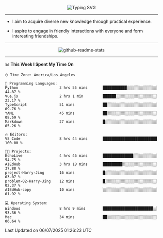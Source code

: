 <p align="center">
  <img src="https://readme-typing-svg.demolab.com?font=Fira+Code&weight=500&size=32&duration=2500&pause=1600&center=true&vCenter=true&random=false&width=1024&height=64&lines=Hi+there+%F0%9F%91%8B;I'm+delighted+you+could+make+it+here+%F0%9F%8E%89;I'm+Harry%2C+a+college+student+still+finding+my+way" alt="Typing SVG" />
</p>


---


- I aim to acquire diverse new knowledge through practical experience.

- I aspire to engage in friendly interactions with everyone and form interesting friendships.


---


<p align="center">
  <img src="https://github-readme-stats.vercel.app/api?username=Harry-Jing&show_icons=true" alt="github-readme-stats"/>
</p>


---

<!--START_SECTION:waka-->
📊 **This Week I Spent My Time On** 

```text
🕑︎ Time Zone: America/Los_Angeles

💬 Programming Languages: 
Python                   3 hrs 55 mins       ███████████░░░░░░░░░░░░░░   44.87 % 
Vue.js                   2 hrs 1 min         ██████░░░░░░░░░░░░░░░░░░░   23.17 % 
TypeScript               51 mins             ██░░░░░░░░░░░░░░░░░░░░░░░   09.76 % 
YAML                     45 mins             ██░░░░░░░░░░░░░░░░░░░░░░░   08.59 % 
Markdown                 27 mins             █░░░░░░░░░░░░░░░░░░░░░░░░   05.26 % 

🔥 Editors: 
VS Code                  8 hrs 44 mins       █████████████████████████   100.00 % 

🐱‍💻 Projects: 
EchoLive                 4 hrs 46 mins       ██████████████░░░░░░░░░░░   54.75 % 
AIEdHub                  3 hrs 18 mins       █████████░░░░░░░░░░░░░░░░   37.88 % 
project-Harry-Jing       16 mins             █░░░░░░░░░░░░░░░░░░░░░░░░   03.07 % 
problem-02-Harry-Jing    12 mins             █░░░░░░░░░░░░░░░░░░░░░░░░   02.37 % 
AIEdHub-copy             10 mins             ░░░░░░░░░░░░░░░░░░░░░░░░░   01.92 % 

💻 Operating System: 
Windows                  8 hrs 9 mins        ███████████████████████░░   93.36 % 
Mac                      34 mins             ██░░░░░░░░░░░░░░░░░░░░░░░   06.64 % 
```


 Last Updated on 06/07/2025 01:26:23 UTC
<!--END_SECTION:waka-->
